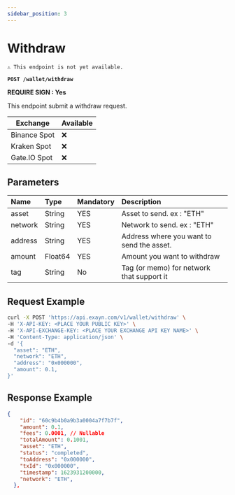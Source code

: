 ```yaml
---
sidebar_position: 3
---
```


# Withdraw

`⚠️ This endpoint is not yet available.`

**`POST /wallet/withdraw`**

**REQUIRE SIGN : Yes**

This endpoint submit a withdraw request.

| Exchange     | Available |
| ------------ | --------- |
| Binance Spot | ❌        |
| Kraken Spot  | ❌        |
| Gate.IO Spot | ❌        |

## Parameters

| Name    | Type    | Mandatory | Description                               |
| :------ | :------ | :-------- | :---------------------------------------- |
| asset   | String  | YES       | Asset to send. ex : "ETH"                 |
| network | String  | YES       | Network to send. ex : "ETH"               |
| address | String  | YES       | Address where you want to send the asset. |
| amount  | Float64 | YES       | Amount you want to withdraw               |
| tag     | String  | No        | Tag (or memo) for network that support it |

## Request Example

```bash
curl -X POST 'https://api.exayn.com/v1/wallet/withdraw' \
-H 'X-API-KEY: <PLACE YOUR PUBLIC KEY>' \
-H 'X-API-EXCHANGE-KEY: <PLACE YOUR EXCHANGE API KEY NAME>' \
-H 'Content-Type: application/json' \
-d '{
  "asset": "ETH",
  "network": "ETH",
  "address": "0x000000",
  "amount": 0.1,
}'
```

## Response Example

```json
{
    "id": "60c9b4b0a9b3a0004a7f7b7f",
    "amount": 0.1,
    "fees": 0.0001, // Nullable
    "totalAmount": 0.1001,
    "asset": "ETH",
    "status": "completed",
    "toAddress": "0x000000",
    "txId": "0x000000",
    "timestamp": 1623931200000,
    "network": "ETH",
  },
```
